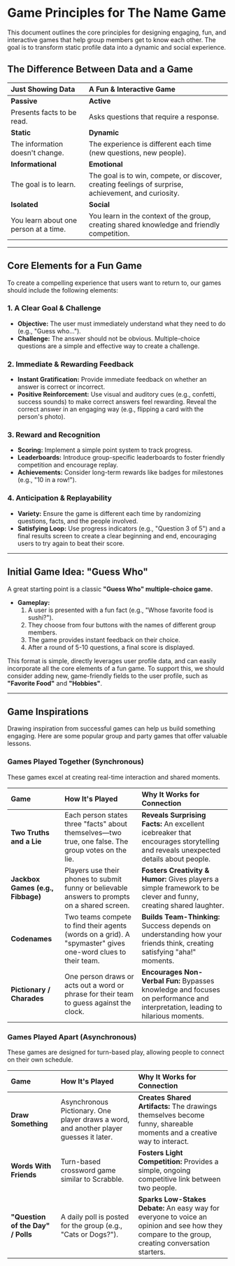 # Game Principles for The Name Game

This document outlines the core principles for designing engaging, fun, and
interactive games that help group members get to know each other. The goal is to
transform static profile data into a dynamic and social experience.

## The Difference Between Data and a Game

| Just Showing Data                     | A Fun & Interactive Game                                                                             |
| :------------------------------------ | :--------------------------------------------------------------------------------------------------- |
| **Passive**                           | **Active**                                                                                           |
| Presents facts to be read.            | Asks questions that require a response.                                                              |
| **Static**                            | **Dynamic**                                                                                          |
| The information doesn't change.       | The experience is different each time (new questions, new people).                                   |
| **Informational**                     | **Emotional**                                                                                        |
| The goal is to learn.                 | The goal is to win, compete, or discover, creating feelings of surprise, achievement, and curiosity. |
| **Isolated**                          | **Social**                                                                                           |
| You learn about one person at a time. | You learn in the context of the group, creating shared knowledge and friendly competition.           |

---

## Core Elements for a Fun Game

To create a compelling experience that users want to return to, our games should
include the following elements:

### 1. A Clear Goal & Challenge

- **Objective:** The user must immediately understand what they need to do
  (e.g., "Guess who...").
- **Challenge:** The answer should not be obvious. Multiple-choice questions are
  a simple and effective way to create a challenge.

### 2. Immediate & Rewarding Feedback

- **Instant Gratification:** Provide immediate feedback on whether an answer is
  correct or incorrect.
- **Positive Reinforcement:** Use visual and auditory cues (e.g., confetti,
  success sounds) to make correct answers feel rewarding. Reveal the correct
  answer in an engaging way (e.g., flipping a card with the person's photo).

### 3. Reward and Recognition

- **Scoring:** Implement a simple point system to track progress.
- **Leaderboards:** Introduce group-specific leaderboards to foster friendly
  competition and encourage replay.
- **Achievements:** Consider long-term rewards like badges for milestones (e.g.,
  "10 in a row!").

### 4. Anticipation & Replayability

- **Variety:** Ensure the game is different each time by randomizing questions,
  facts, and the people involved.
- **Satisfying Loop:** Use progress indicators (e.g., "Question 3 of 5") and a
  final results screen to create a clear beginning and end, encouraging users to
  try again to beat their score.

---

## Initial Game Idea: "Guess Who"

A great starting point is a classic **"Guess Who" multiple-choice game.**

- **Gameplay:**
  1.  A user is presented with a fun fact (e.g., "Whose favorite food is
      sushi?").
  2.  They choose from four buttons with the names of different group members.
  3.  The game provides instant feedback on their choice.
  4.  After a round of 5-10 questions, a final score is displayed.

This format is simple, directly leverages user profile data, and can easily
incorporate all the core elements of a fun game. To support this, we should
consider adding new, game-friendly fields to the user profile, such as
**"Favorite Food"** and **"Hobbies"**.

---

## Game Inspirations

Drawing inspiration from successful games can help us build something engaging. Here are some popular group and party games that offer valuable lessons.

### Games Played Together (Synchronous)

These games excel at creating real-time interaction and shared moments.

| Game | How It's Played | Why It Works for Connection |
| :--- | :--- | :--- |
| **Two Truths and a Lie** | Each person states three "facts" about themselves—two true, one false. The group votes on the lie. | **Reveals Surprising Facts:** An excellent icebreaker that encourages storytelling and reveals unexpected details about people. |
| **Jackbox Games (e.g., Fibbage)** | Players use their phones to submit funny or believable answers to prompts on a shared screen. | **Fosters Creativity & Humor:** Gives players a simple framework to be clever and funny, creating shared laughter. |
| **Codenames** | Two teams compete to find their agents (words on a grid). A "spymaster" gives one-word clues to their team. | **Builds Team-Thinking:** Success depends on understanding how your friends think, creating satisfying "aha!" moments. |
| **Pictionary / Charades** | One person draws or acts out a word or phrase for their team to guess against the clock. | **Encourages Non-Verbal Fun:** Bypasses knowledge and focuses on performance and interpretation, leading to hilarious moments. |

### Games Played Apart (Asynchronous)

These games are designed for turn-based play, allowing people to connect on their own schedule.

| Game | How It's Played | Why It Works for Connection |
| :--- | :--- | :--- |
| **Draw Something** | Asynchronous Pictionary. One player draws a word, and another player guesses it later. | **Creates Shared Artifacts:** The drawings themselves become funny, shareable moments and a creative way to interact. |
| **Words With Friends** | Turn-based crossword game similar to Scrabble. | **Fosters Light Competition:** Provides a simple, ongoing competitive link between two people. |
| **"Question of the Day" / Polls** | A daily poll is posted for the group (e.g., "Cats or Dogs?"). | **Sparks Low-Stakes Debate:** An easy way for everyone to voice an opinion and see how they compare to the group, creating conversation starters. |
